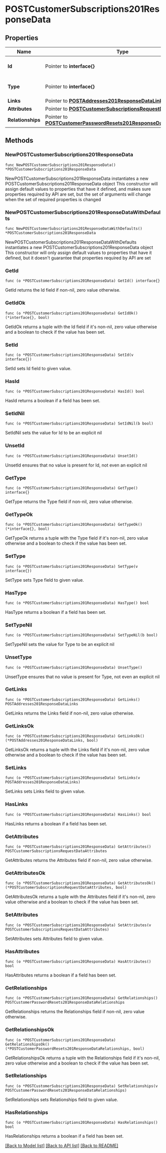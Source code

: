 # POSTCustomerSubscriptions201ResponseData

## Properties

Name | Type | Description | Notes
------------ | ------------- | ------------- | -------------
**Id** | Pointer to **interface{}** | The resource&#39;s id | [optional] 
**Type** | Pointer to **interface{}** | The resource&#39;s type | [optional] 
**Links** | Pointer to [**POSTAddresses201ResponseDataLinks**](POSTAddresses201ResponseDataLinks.md) |  | [optional] 
**Attributes** | Pointer to [**POSTCustomerSubscriptionsRequestDataAttributes**](POSTCustomerSubscriptionsRequestDataAttributes.md) |  | [optional] 
**Relationships** | Pointer to [**POSTCustomerPasswordResets201ResponseDataRelationships**](POSTCustomerPasswordResets201ResponseDataRelationships.md) |  | [optional] 

## Methods

### NewPOSTCustomerSubscriptions201ResponseData

`func NewPOSTCustomerSubscriptions201ResponseData() *POSTCustomerSubscriptions201ResponseData`

NewPOSTCustomerSubscriptions201ResponseData instantiates a new POSTCustomerSubscriptions201ResponseData object
This constructor will assign default values to properties that have it defined,
and makes sure properties required by API are set, but the set of arguments
will change when the set of required properties is changed

### NewPOSTCustomerSubscriptions201ResponseDataWithDefaults

`func NewPOSTCustomerSubscriptions201ResponseDataWithDefaults() *POSTCustomerSubscriptions201ResponseData`

NewPOSTCustomerSubscriptions201ResponseDataWithDefaults instantiates a new POSTCustomerSubscriptions201ResponseData object
This constructor will only assign default values to properties that have it defined,
but it doesn't guarantee that properties required by API are set

### GetId

`func (o *POSTCustomerSubscriptions201ResponseData) GetId() interface{}`

GetId returns the Id field if non-nil, zero value otherwise.

### GetIdOk

`func (o *POSTCustomerSubscriptions201ResponseData) GetIdOk() (*interface{}, bool)`

GetIdOk returns a tuple with the Id field if it's non-nil, zero value otherwise
and a boolean to check if the value has been set.

### SetId

`func (o *POSTCustomerSubscriptions201ResponseData) SetId(v interface{})`

SetId sets Id field to given value.

### HasId

`func (o *POSTCustomerSubscriptions201ResponseData) HasId() bool`

HasId returns a boolean if a field has been set.

### SetIdNil

`func (o *POSTCustomerSubscriptions201ResponseData) SetIdNil(b bool)`

 SetIdNil sets the value for Id to be an explicit nil

### UnsetId
`func (o *POSTCustomerSubscriptions201ResponseData) UnsetId()`

UnsetId ensures that no value is present for Id, not even an explicit nil
### GetType

`func (o *POSTCustomerSubscriptions201ResponseData) GetType() interface{}`

GetType returns the Type field if non-nil, zero value otherwise.

### GetTypeOk

`func (o *POSTCustomerSubscriptions201ResponseData) GetTypeOk() (*interface{}, bool)`

GetTypeOk returns a tuple with the Type field if it's non-nil, zero value otherwise
and a boolean to check if the value has been set.

### SetType

`func (o *POSTCustomerSubscriptions201ResponseData) SetType(v interface{})`

SetType sets Type field to given value.

### HasType

`func (o *POSTCustomerSubscriptions201ResponseData) HasType() bool`

HasType returns a boolean if a field has been set.

### SetTypeNil

`func (o *POSTCustomerSubscriptions201ResponseData) SetTypeNil(b bool)`

 SetTypeNil sets the value for Type to be an explicit nil

### UnsetType
`func (o *POSTCustomerSubscriptions201ResponseData) UnsetType()`

UnsetType ensures that no value is present for Type, not even an explicit nil
### GetLinks

`func (o *POSTCustomerSubscriptions201ResponseData) GetLinks() POSTAddresses201ResponseDataLinks`

GetLinks returns the Links field if non-nil, zero value otherwise.

### GetLinksOk

`func (o *POSTCustomerSubscriptions201ResponseData) GetLinksOk() (*POSTAddresses201ResponseDataLinks, bool)`

GetLinksOk returns a tuple with the Links field if it's non-nil, zero value otherwise
and a boolean to check if the value has been set.

### SetLinks

`func (o *POSTCustomerSubscriptions201ResponseData) SetLinks(v POSTAddresses201ResponseDataLinks)`

SetLinks sets Links field to given value.

### HasLinks

`func (o *POSTCustomerSubscriptions201ResponseData) HasLinks() bool`

HasLinks returns a boolean if a field has been set.

### GetAttributes

`func (o *POSTCustomerSubscriptions201ResponseData) GetAttributes() POSTCustomerSubscriptionsRequestDataAttributes`

GetAttributes returns the Attributes field if non-nil, zero value otherwise.

### GetAttributesOk

`func (o *POSTCustomerSubscriptions201ResponseData) GetAttributesOk() (*POSTCustomerSubscriptionsRequestDataAttributes, bool)`

GetAttributesOk returns a tuple with the Attributes field if it's non-nil, zero value otherwise
and a boolean to check if the value has been set.

### SetAttributes

`func (o *POSTCustomerSubscriptions201ResponseData) SetAttributes(v POSTCustomerSubscriptionsRequestDataAttributes)`

SetAttributes sets Attributes field to given value.

### HasAttributes

`func (o *POSTCustomerSubscriptions201ResponseData) HasAttributes() bool`

HasAttributes returns a boolean if a field has been set.

### GetRelationships

`func (o *POSTCustomerSubscriptions201ResponseData) GetRelationships() POSTCustomerPasswordResets201ResponseDataRelationships`

GetRelationships returns the Relationships field if non-nil, zero value otherwise.

### GetRelationshipsOk

`func (o *POSTCustomerSubscriptions201ResponseData) GetRelationshipsOk() (*POSTCustomerPasswordResets201ResponseDataRelationships, bool)`

GetRelationshipsOk returns a tuple with the Relationships field if it's non-nil, zero value otherwise
and a boolean to check if the value has been set.

### SetRelationships

`func (o *POSTCustomerSubscriptions201ResponseData) SetRelationships(v POSTCustomerPasswordResets201ResponseDataRelationships)`

SetRelationships sets Relationships field to given value.

### HasRelationships

`func (o *POSTCustomerSubscriptions201ResponseData) HasRelationships() bool`

HasRelationships returns a boolean if a field has been set.


[[Back to Model list]](../README.md#documentation-for-models) [[Back to API list]](../README.md#documentation-for-api-endpoints) [[Back to README]](../README.md)


